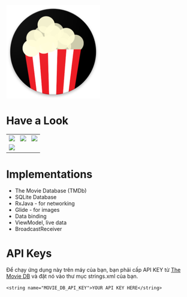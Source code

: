 <img src="/images/web_hi_res_512.png" height=250 width=250></img>

# Have a Look
|                             |     |                              |
|-----------------------------| --- |------------------------------|
| ![](/images/movies.gif)     | ![](/images/favorites.gif) | ![](/images/search_text.gif) |
| ![](/images/search_mic.gif) |

# Implementations
<ul>
<li>The Movie Database (TMDb)</li>
<li>SQLite Database</li>
<li>RxJava - for networking</li>
<li>Glide - for images</li>
<li>Data binding</li>
<li>ViewModel, live data</li>
<li>BroadcastReceiver</li>
</ul>

# API Keys
Để chạy ứng dụng này trên máy của bạn, bạn phải cấp API KEY từ [The Movie DB](https://www.themoviedb.org/) 
và đặt nó vào thư mục strings.xml của bạn.
```
<string name="MOVIE_DB_API_KEY">YOUR API KEY HERE</string>
```
